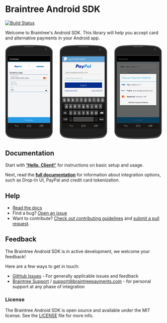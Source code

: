 # Braintree Android SDK

[![Build Status](https://travis-ci.org/braintree/braintree_android.svg?branch=master)](https://travis-ci.org/braintree/braintree_android)

Welcome to Braintree's Android SDK. This library will help you accept card and alternative payments in your Android app.

![Screenshot of v.zero](screenshot.png)

## Documentation

Start with [**'Hello, Client!'**](https://developers.braintreepayments.com/android/start/hello-client) for instructions on basic setup and usage.

Next, read the [**full documentation**](https://developers.braintreepayments.com/android/sdk/client) for information about integration options, such as Drop-In UI, PayPal and credit card tokenization.

## Help

* [Read the docs](https://developers.braintreepayments.com/start/hello-client/android/v2)
* Find a bug? [Open an issue](https://github.com/braintree/braintree_android/issues)
* Want to contribute? [Check out contributing guidelines](CONTRIBUTING.md) and [submit a pull request](https://help.github.com/articles/creating-a-pull-request).

## Feedback

The Braintree Android SDK is in active development, we welcome your feedback!

Here are a few ways to get in touch:

* [GitHub Issues](https://github.com/braintree/braintree_android/issues) - For generally applicable issues and feedback
* [Braintree Support](https://articles.braintreepayments.com/) / [support@braintreepayments.com](mailto:support@braintreepayments.com) -
for personal support at any phase of integration

### License

The Braintree Android SDK is open source and available under the MIT license. See the [LICENSE](LICENSE) file for more info.
